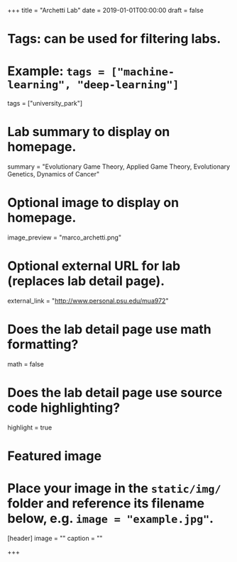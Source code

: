 +++
title = "Archetti Lab"
date = 2019-01-01T00:00:00
draft = false

# Tags: can be used for filtering labs.
# Example: `tags = ["machine-learning", "deep-learning"]`
tags = ["university_park"]

# Lab summary to display on homepage.
summary = "Evolutionary Game Theory, Applied Game Theory, Evolutionary Genetics, Dynamics of Cancer"

# Optional image to display on homepage.
image_preview = "marco_archetti.png"


# Optional external URL for lab (replaces lab detail page).
external_link = "http://www.personal.psu.edu/mua972"

# Does the lab detail page use math formatting?
math = false

# Does the lab detail page use source code highlighting?
highlight = true

# Featured image
# Place your image in the `static/img/` folder and reference its filename below, e.g. `image = "example.jpg"`.
[header]
image = ""
caption = ""

+++
